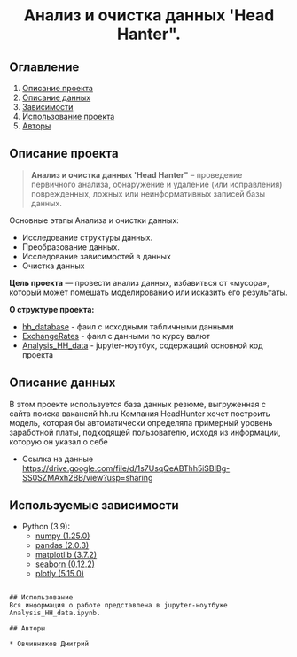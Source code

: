 

# <center> Анализ и очистка данных 'Head Hanter". </center>
## Оглавление
1. [Описание проекта](#Описание-проекта)
2. [Описание данных](#Описание-данных)
3. [Зависимости](#зависимости)
4. [Использование проекта](#Использование)
5. [Авторы](#Авторы)

## Описание проекта

> **Анализ и очистка данных 'Head Hanter"** – проведение первичного анализа, обнаружение и удаление (или исправления) поврежденных, ложных или неинформативных записей базы данных. 

Основные этапы Анализа и очистки данных:
* Исследование структуры данных.
* Преобразование данных.
* Исследование зависимостей в данных
* Очистка данных

**Цель проекта** — провести анализ данных, избавиться от «мусора», который может помешать моделированию или исказить его результаты. 


**О структуре проекта:**
* [hh_database](./hh_database.csv) - фаил с исходными табличными данными
* [ExchangeRates](./ExchangeRates.csv) - фаил с данными по курсу валют 
* [Analysis_HH_data](./Analysis_HH_data.ipynb) - jupyter-ноутбук, содержащий основной код проекта


## Описание данных
В этом проекте используется база данных резюме, выгруженная с сайта поиска вакансий hh.ru
Компания HeadHunter хочет построить модель, которая бы автоматически определяла примерный уровень заработной платы, подходящей пользователю, исходя из информации, которую он указал о себе
* Ссылка на данные https://drive.google.com/file/d/1s7UsqQeABThh5iSBIBg-SS0SZMAxh2BB/view?usp=sharing

## Используемые зависимости
* Python (3.9):
    * [numpy (1.25.0)](https://numpy.org)
    * [pandas (2.0.3)](https://pandas.pydata.org)
    * [matplotlib (3.7.2)](https://matplotlib.org)
    * [seaborn (0.12.2)](https://seaborn.pydata.org)
    * [plotly (5.15.0)](https://https://plotly.com/python-api-reference/plotly.express.html)


```

## Использование
Вся информация о работе представлена в jupyter-ноутбуке Analysis_HH_data.ipynb.

## Авторы

* Овчинников Дмитрий